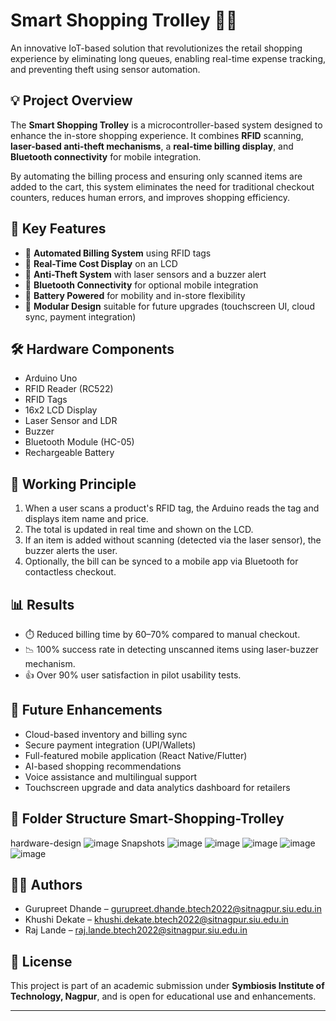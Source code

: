# Smart Shopping Trolley 🚛🛒

An innovative IoT-based solution that revolutionizes the retail shopping experience by eliminating long queues, enabling real-time expense tracking, and preventing theft using sensor automation.

## 💡 Project Overview

The **Smart Shopping Trolley** is a microcontroller-based system designed to enhance the in-store shopping experience. It combines **RFID** scanning, **laser-based anti-theft mechanisms**, a **real-time billing display**, and **Bluetooth connectivity** for mobile integration.

By automating the billing process and ensuring only scanned items are added to the cart, this system eliminates the need for traditional checkout counters, reduces human errors, and improves shopping efficiency.

## 🧠 Key Features

- 📲 **Automated Billing System** using RFID tags
- 🧮 **Real-Time Cost Display** on an LCD
- 🚨 **Anti-Theft System** with laser sensors and a buzzer alert
- 📱 **Bluetooth Connectivity** for optional mobile integration
- 🔋 **Battery Powered** for mobility and in-store flexibility
- 🧩 **Modular Design** suitable for future upgrades (touchscreen UI, cloud sync, payment integration)

## 🛠️ Hardware Components

- Arduino Uno
- RFID Reader (RC522)
- RFID Tags
- 16x2 LCD Display
- Laser Sensor and LDR
- Buzzer
- Bluetooth Module (HC-05)
- Rechargeable Battery

## 🔄 Working Principle

1. When a user scans a product's RFID tag, the Arduino reads the tag and displays item name and price.
2. The total is updated in real time and shown on the LCD.
3. If an item is added without scanning (detected via the laser sensor), the buzzer alerts the user.
4. Optionally, the bill can be synced to a mobile app via Bluetooth for contactless checkout.

## 📊 Results

- ⏱️ Reduced billing time by 60–70% compared to manual checkout.
- 📉 100% success rate in detecting unscanned items using laser-buzzer mechanism.
- 👍 Over 90% user satisfaction in pilot usability tests.

## 🔮 Future Enhancements

- Cloud-based inventory and billing sync
- Secure payment integration (UPI/Wallets)
- Full-featured mobile application (React Native/Flutter)
- AI-based shopping recommendations
- Voice assistance and multilingual support
- Touchscreen upgrade and data analytics dashboard for retailers

## 📁 Folder Structure Smart-Shopping-Trolley
 hardware-design
![image](https://github.com/user-attachments/assets/e99e4ff2-0b0b-473e-ae7b-bddf28b1c0d2)
 Snapshots
![image](https://github.com/user-attachments/assets/2517bf04-4631-4743-bfcc-8b89875516d1)
![image](https://github.com/user-attachments/assets/1534e492-975c-4a82-88a6-28a79f7f07aa)
![image](https://github.com/user-attachments/assets/8876b7d6-5198-4a65-be1d-9509d2b38dd5)
![image](https://github.com/user-attachments/assets/4daf6847-d552-411d-9f9f-42a282d7d281)
![image](https://github.com/user-attachments/assets/f45bcb41-8797-40dc-b129-da42e5070798)

## 🧑‍💻 Authors

- Gurupreet Dhande – [gurupreet.dhande.btech2022@sitnagpur.siu.edu.in](mailto:gurupreet.dhande.btech2022@sitnagpur.siu.edu.in)
- Khushi Dekate – [khushi.dekate.btech2022@sitnagpur.siu.edu.in](mailto:khushi.dekate.btech2022@sitnagpur.siu.edu.in)
- Raj Lande – [raj.lande.btech2022@sitnagpur.siu.edu.in](mailto:raj.lande.btech2022@sitnagpur.siu.edu.in)

## 📜 License

This project is part of an academic submission under **Symbiosis Institute of Technology, Nagpur**, and is open for educational use and enhancements.

---





